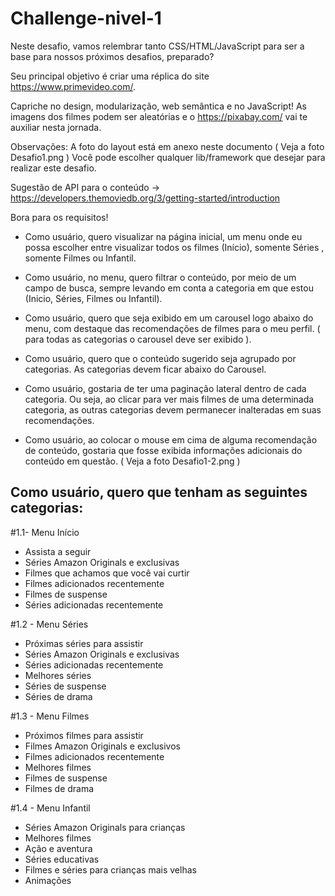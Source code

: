 # Challenge-nivel-1

Neste desafio, vamos relembrar tanto CSS/HTML/JavaScript para ser a base para nossos próximos desafios, preparado?

Seu principal objetivo é criar uma réplica do site https://www.primevideo.com/.

Capriche no design, modularização, web semântica e no JavaScript!
As imagens dos filmes podem ser aleatórias e o https://pixabay.com/ vai te auxiliar nesta jornada.

Observações:
A foto do layout está em anexo neste documento ( Veja a foto Desafio1.png )
Você pode escolher qualquer lib/framework que desejar para realizar este desafio.

Sugestão de API para o conteúdo -> https://developers.themoviedb.org/3/getting-started/introduction

Bora para os requisitos!

- Como usuário, quero visualizar na página inicial, um menu onde eu possa escolher entre visualizar todos os filmes (Início), somente Séries , somente Filmes ou Infantil.

- Como usuário, no menu, quero filtrar o conteúdo, por meio de um campo de busca, sempre levando em conta a categoria em que estou (Inicio, Séries, Filmes ou Infantil).

- Como usuário, quero que seja exibido em um carousel logo abaixo do menu, com destaque das recomendações de filmes para o meu perfil. ( para todas as categorias o carousel deve ser exibido ).

- Como usuário, quero que o conteúdo sugerido seja agrupado por categorias. As categorias devem ficar abaixo do Carousel.

- Como usuário, gostaria de ter uma paginação lateral dentro de cada categoria. Ou seja, ao clicar para ver mais filmes de uma determinada categoria, as outras categorias devem permanecer inalteradas em suas recomendações.

- Como usuário, ao colocar o mouse em cima de alguma recomendação de conteúdo, gostaria que fosse exibida informações adicionais do conteúdo em questão. ( Veja a foto Desafio1-2.png )

## Como usuário, quero que tenham as seguintes categorias:
#1.1- Menu Início
- Assista a seguir
- Séries Amazon Originals e exclusivas
- Filmes que achamos que você vai curtir
- Filmes adicionados recentemente
- Filmes de suspense
- Séries adicionadas recentemente

#1.2 - Menu Séries
- Próximas séries para assistir
- Séries Amazon Originals e exclusivas
- Séries adicionadas recentemente
- Melhores séries
- Séries de suspense
- Séries de drama

#1.3 - Menu Filmes
- Próximos filmes para assistir
- Filmes Amazon Originals e exclusivos
- Filmes adicionados recentemente
- Melhores filmes
- Filmes de suspense
- Filmes de drama

#1.4 - Menu Infantil
- Séries Amazon Originals para crianças
- Melhores filmes
- Ação e aventura
- Séries educativas
- Filmes e séries para crianças mais velhas
- Animações
